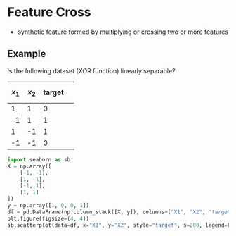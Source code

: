 # Feature Cross
- synthetic feature formed by multiplying or crossing two or more features
## Example
Is the following dataset (XOR function) linearly separable? 

| $$x_1$$ | $$x_2$$ | target |     |
| ------- | ------- | ------ | --- |
| 1       | 1       | 0      |     |
| -1      | 1       | 1      |     |
| 1       | -1      | 1      |     |
| -1      | -1      | 0      |     |
```python
import seaborn as sb
X = np.array([
    [-1, -1],
    [1, -1],
    [-1, 1],
    [1, 1]
])
y = np.array([1, 0, 0, 1])
df = pd.DataFrame(np.column_stack([X, y]), columns=["X1", "X2", "target"])
plt.figure(figsize=(4, 4))
sb.scatterplot(data=df, x="X1", y="X2", style="target", s=200, legend=False);
```